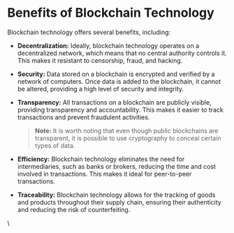 # Benefits of Blockchain Technology

Blockchain technology offers several benefits, including:

* **Decentralization:** Ideally, blockchain technology operates on a decentralized network, which means that no central authority controls it. This makes it resistant to censorship, fraud, and hacking.
* **Security:** Data stored on a blockchain is encrypted and verified by a network of computers. Once data is added to the blockchain, it cannot be altered, providing a high level of security and integrity.
*   **Transparency:** All transactions on a blockchain are publicly visible, providing transparency and accountability. This makes it easier to track transactions and prevent fraudulent activities.

    > **Note:** It is worth noting that even though public blockchains are transparent, it is possible to use cryptography to conceal certain types of data.
* **Efficiency:** Blockchain technology eliminates the need for intermediaries, such as banks or brokers, reducing the time and cost involved in transactions. This makes it ideal for peer-to-peer transactions.
* **Traceability:** Blockchain technology allows for the tracking of goods and products throughout their supply chain, ensuring their authenticity and reducing the risk of counterfeiting.

\
